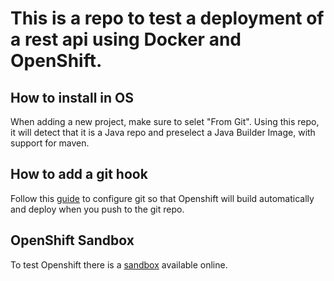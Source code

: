 # This is a repo to test a deployment of a rest api using Docker and OpenShift.

## How to install in OS

When adding a new project, make sure to selet "From Git". Using this repo, it will detect that it is a Java repo and preselect a Java Builder Image, with support for maven.

## How to add a git hook

Follow this [guide](https://docs.openshift.com/container-platform/3.6/dev_guide/builds/triggering_builds.html) to configure git so that Openshift will build automatically and deploy when you push to the git repo.

## OpenShift Sandbox
To test Openshift there is a [sandbox](https://developers.redhat.com/developer-sandbox) available online.